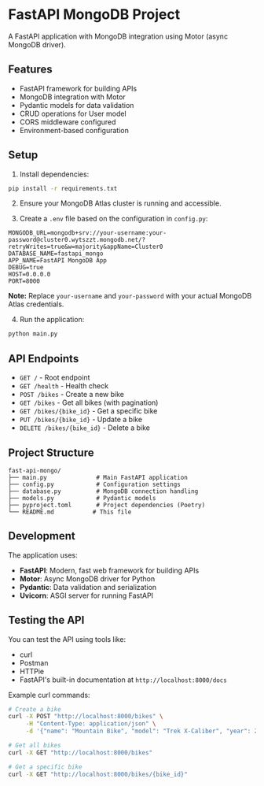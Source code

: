 # FastAPI MongoDB Project

A FastAPI application with MongoDB integration using Motor (async MongoDB driver).

## Features

- FastAPI framework for building APIs
- MongoDB integration with Motor
- Pydantic models for data validation
- CRUD operations for User model
- CORS middleware configured
- Environment-based configuration

## Setup

1. Install dependencies:
```bash
pip install -r requirements.txt
```

2. Ensure your MongoDB Atlas cluster is running and accessible.

3. Create a `.env` file based on the configuration in `config.py`:
```
MONGODB_URL=mongodb+srv://your-username:your-password@cluster0.wytszzt.mongodb.net/?retryWrites=true&w=majority&appName=Cluster0
DATABASE_NAME=fastapi_mongo
APP_NAME=FastAPI MongoDB App
DEBUG=true
HOST=0.0.0.0
PORT=8000
```

**Note:** Replace `your-username` and `your-password` with your actual MongoDB Atlas credentials.

4. Run the application:
```bash
python main.py
```

## API Endpoints

- `GET /` - Root endpoint
- `GET /health` - Health check
- `POST /bikes` - Create a new bike
- `GET /bikes` - Get all bikes (with pagination)
- `GET /bikes/{bike_id}` - Get a specific bike
- `PUT /bikes/{bike_id}` - Update a bike
- `DELETE /bikes/{bike_id}` - Delete a bike

## Project Structure

```
fast-api-mongo/
├── main.py              # Main FastAPI application
├── config.py            # Configuration settings
├── database.py          # MongoDB connection handling
├── models.py            # Pydantic models
├── pyproject.toml       # Project dependencies (Poetry)
└── README.md           # This file
```

## Development

The application uses:
- **FastAPI**: Modern, fast web framework for building APIs
- **Motor**: Async MongoDB driver for Python
- **Pydantic**: Data validation and serialization
- **Uvicorn**: ASGI server for running FastAPI

## Testing the API

You can test the API using tools like:
- curl
- Postman
- HTTPie
- FastAPI's built-in documentation at `http://localhost:8000/docs`

Example curl commands:

```bash
# Create a bike
curl -X POST "http://localhost:8000/bikes" \
     -H "Content-Type: application/json" \
     -d '{"name": "Mountain Bike", "model": "Trek X-Caliber", "year": 2023}'

# Get all bikes
curl -X GET "http://localhost:8000/bikes"

# Get a specific bike
curl -X GET "http://localhost:8000/bikes/{bike_id}"
```
